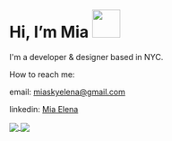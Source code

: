 <h1>Hi, I’m Mia </a><a href="https://www.youtube.com/watch?v=Sg8FMNEt8KY"><img src="https://64.media.tumblr.com/998f0e88cbae879ef7c23117d1956b43/5ad9d0a1f6f6c89b-82/s250x400/5c2d0807c4c0da9007b0acd96cb38b24dbb92378.gifv" width="50" height="50"></a>  </h1>
<p>I'm a developer & designer based in NYC.</p>
How to reach me:
<p>email: <a href = "mailto: miaskyelena@gmail.com">miaskyelena@gmail.com</a></p>
<p>linkedin: <a href="https://www.linkedin.com/in/miaelena/">Mia Elena</a></p>
<p>
<a href="https://github.com/anuraghazra/github-readme-stats">
  <img align="center" src="https://github-readme-stats.vercel.app/api?username=miaskyelena&theme=radical&show_icons=true&hide_border=true&bg_color=00000000"/>
</a>
<a href="https://github.com/anuraghazra/github-readme-stats">
  <img align="center" src="https://github-readme-stats.vercel.app/api/wakatime?username=@miaskyelena&theme=radical&bg_color=00000000&hide_border=true&layout=compact&card_width=500px"/>
 <br>
 
  

 
<!---
miaskyelena/miaskyelena is a ✨ special ✨ repository because its `README.md` (this file) appears on your GitHub profile.
You can click the Preview link to take a look at your changes.
--->
